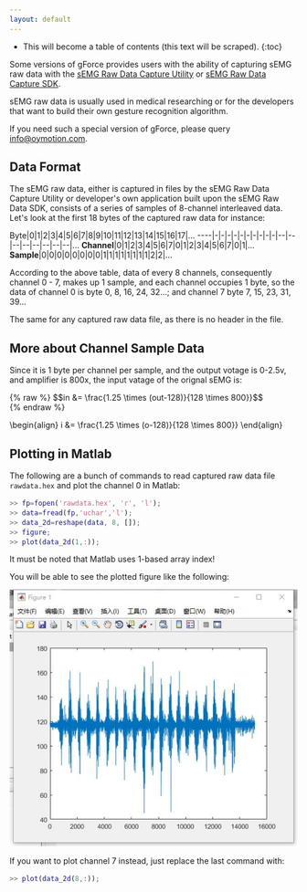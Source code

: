 ```yaml
---
layout: default
---
```

* This will become a table of contents (this text will be scraped).
{:toc}

Some versions of gForce provides users with the ability of capturing sEMG raw
data with the [sEMG Raw Data Capture Utility](/assets/downloads/RawDataCapture.zip)
or [sEMG Raw Data Capture SDK](/assets/downloads/RawDataCaptureSDK.zip).

sEMG raw data is usually used in medical researching or for the developers
that want to build their own gesture recognition algorithm.

If you need such a special version of gForce, please query info@oymotion.com.


## Data Format
The sEMG raw data, either is captured in files by the sEMG Raw Data Capture
Utility or developer's own application built upon the sEMG Raw Data SDK,
consists of a series of samples of 8-channel interleaved data. Let's look 
at the first 18 bytes of the captured raw data for instance:

Byte|0|1|2|3|4|5|6|7|8|9|10|11|12|13|14|15|16|17|...
----|-|-|-|-|-|-|-|-|-|-|--|--|--|--|--|--|--|--|...
**Channel**|0|1|2|3|4|5|6|7|0|1|2|3|4|5|6|7|0|1|...
**Sample**|0|0|0|0|0|0|0|0|1|1|1|1|1|1|1|1|2|2|...

According to the above table, data of every 8 channels, consequently channel 
0 - 7, makes up 1 sample, and each channel occupies 1 byte, so the data of 
channel 0 is byte 0, 8, 16, 24, 32...; and channel 7 byte 7, 15, 23, 31, 39...

The same for any captured raw data file, as there is no header in the file.

## More about Channel Sample Data
Since it is 1 byte per channel per sample, and the output votage is 0-2.5v, and
amplifier is 800x, the input vatage of the orignal sEMG is:

{% raw %}
  $$in &= \frac{1.25 \times \(out-128\)}{128 \times 800}}$$                           
{% endraw %}

\begin{align}
  i &= \frac{1.25 \times \(o-128\)}{128 \times 800}}
\end{align}

## Plotting in Matlab
The following are a bunch of commands to read captured raw data file 
`rawdata.hex` and plot the channel 0 in Matlab:

```matlab
>> fp=fopen('rawdata.hex', 'r', 'l');
>> data=fread(fp,'uchar','l');
>> data_2d=reshape(data, 8, []);
>> figure;
>> plot(data_2d(1,:));
```

It must be noted that Matlab uses 1-based array index!
 
You will be able to see the plotted figure like the following:

  ![RawDataMatlabFigure01](/assets/images/RawDataMatlabFigure01.jpg)

If you want to plot channel 7 instead, just replace the last command with:

```matlab
>> plot(data_2d(8,:));
```
